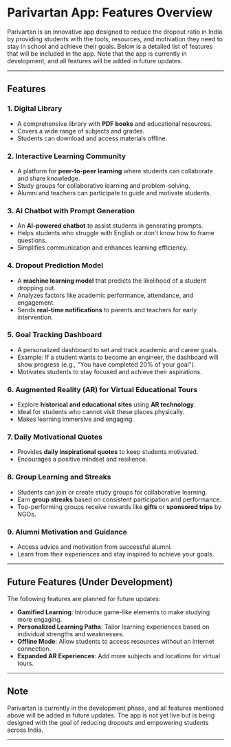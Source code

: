 # Parivartan App: Features Overview

Parivartan is an innovative app designed to reduce the dropout ratio in India by providing students with the tools, resources, and motivation they need to stay in school and achieve their goals. Below is a detailed list of features that will be included in the app. Note that the app is currently in development, and all features will be added in future updates.

---

## Features

### 1. **Digital Library**
   - A comprehensive library with **PDF books** and educational resources.
   - Covers a wide range of subjects and grades.
   - Students can download and access materials offline.

### 2. **Interactive Learning Community**
   - A platform for **peer-to-peer learning** where students can collaborate and share knowledge.
   - Study groups for collaborative learning and problem-solving.
   - Alumni and teachers can participate to guide and motivate students.

### 3. **AI Chatbot with Prompt Generation**
   - An **AI-powered chatbot** to assist students in generating prompts.
   - Helps students who struggle with English or don’t know how to frame questions.
   - Simplifies communication and enhances learning efficiency.

### 4. **Dropout Prediction Model**
   - A **machine learning model** that predicts the likelihood of a student dropping out.
   - Analyzes factors like academic performance, attendance, and engagement.
   - Sends **real-time notifications** to parents and teachers for early intervention.

### 5. **Goal Tracking Dashboard**
   - A personalized dashboard to set and track academic and career goals.
   - Example: If a student wants to become an engineer, the dashboard will show progress (e.g., "You have completed 20% of your goal").
   - Motivates students to stay focused and achieve their aspirations.

### 6. **Augmented Reality (AR) for Virtual Educational Tours**
   - Explore **historical and educational sites** using **AR technology**.
   - Ideal for students who cannot visit these places physically.
   - Makes learning immersive and engaging.

### 7. **Daily Motivational Quotes**
   - Provides **daily inspirational quotes** to keep students motivated.
   - Encourages a positive mindset and resilience.

### 8. **Group Learning and Streaks**
   - Students can join or create study groups for collaborative learning.
   - Earn **group streaks** based on consistent participation and performance.
   - Top-performing groups receive rewards like **gifts** or **sponsored trips** by NGOs.

### 9. **Alumni Motivation and Guidance**
   - Access advice and motivation from successful alumni.
   - Learn from their experiences and stay inspired to achieve your goals.

---

## Future Features (Under Development)
The following features are planned for future updates:
   - **Gamified Learning**: Introduce game-like elements to make studying more engaging.
   - **Personalized Learning Paths**: Tailor learning experiences based on individual strengths and weaknesses.
   - **Offline Mode**: Allow students to access resources without an internet connection.
   - **Expanded AR Experiences**: Add more subjects and locations for virtual tours.

---

## Note
Parivartan is currently in the development phase, and all features mentioned above will be added in future updates. The app is not yet live but is being designed with the goal of reducing dropouts and empowering students across India.

---
